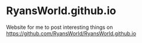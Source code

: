 # RyansWorld.github.io
Website for me to post interesting things on
https://github.com/RyansWorld/RyansWorld.github.io
